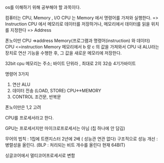 os를 이해하기 위해 공부해야 할 과목이다.

컴퓨터는 CPU, Memory , I/O
CPU 는 Memory 에서 명령어를 가져와 실행한다. => Instruction
CPU 에서 메모리로 데이터를 저장하거나, 메모리에서 데이터를 읽을 위치를 지정한다 => Address

폰노이만
CPU =>address Memory(프로그램과 명령어(instruction) 와 데이터)
CPU <=instruction Memory 
메모리에서 b 랑 c 의 값을 가져와서 CPU 내 ALU라는 장치로 연산 기능을 수행한 후, 그 값을 새로운 메모리에 저장한다.

32bit cpu 메모리는 주소; 바이트 단위라 , 최대로 2의 32승 4기가바이트

명령어 3가지
1. 연산 ALU
2. 데이터 전송 (LOAD, STORE) CPU<->MEMORY
3. CONTROL 조건문, 반복문

폰노이만은 1,2 고려

CPU를 프로세서라고 한다. 

GPU는 프로세서지만 마이크로프로세서는 아님 (칩 하나에 안 담김)

무어의 법칙 : 1칩에 트랜지스터 2년에 2배 ( 성능관 연관 없다)
구조적으로 성능 개선 : 병렬성을 올린다. (BLP : 처리되는 비트 개수를 올린다 현재 64BIT)

싱글코어에서 멀티코어프로세서로 변함

